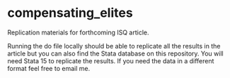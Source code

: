 # compensating_elites
Replication materials for forthcoming ISQ article. 

Running the do file locally should be able to replicate all the results in the article but you can also find the Stata database on this repository. You will need Stata 15 to replicate the results. If you need the data in a different format feel free to email me. 
